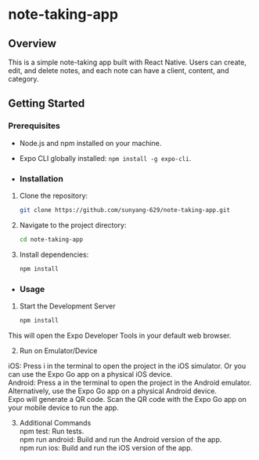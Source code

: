# note-taking-app

## Overview

This is a simple note-taking app built with React Native. Users can create, edit, and delete notes, and each note can have a client, content, and category.

## Getting Started

### Prerequisites

- Node.js and npm installed on your machine.
- Expo CLI globally installed: `npm install -g expo-cli`.

- ### Installation

1. Clone the repository:

   ```bash
   git clone https://github.com/sunyang-629/note-taking-app.git
   

2. Navigate to the project directory:
   
   ```bash
   cd note-taking-app
   
3. Install dependencies:
   
   ```bash
   npm install
   
- ### Usage

1. Start the Development Server
   
   ```bash
   npm install

This will open the Expo Developer Tools in your default web browser.

2. Run on Emulator/Device

iOS: Press i in the terminal to open the project in the iOS simulator. Or you can use the Expo Go app on a physical iOS device.  
Android: Press a in the terminal to open the project in the Android emulator. Alternatively, use the Expo Go app on a physical Android device.  
Expo will generate a QR code. Scan the QR code with the Expo Go app on your mobile device to run the app.

3. Additional Commands  
npm test: Run tests.  
npm run android: Build and run the Android version of the app.  
npm run ios: Build and run the iOS version of the app.  
